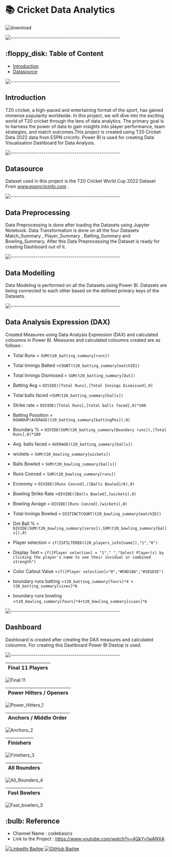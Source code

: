 # 📚 Cricket Data Analytics

![download](https://github.com/NizaafDabir/Cricket_Data_Analytics/assets/110449627/0be05e0b-2d15-4639-ba48-d13cf1b3c8d4)

![-----------------------------------------------------](https://raw.githubusercontent.com/andreasbm/readme/master/assets/lines/rainbow.png)

<h2> :floppy_disk: Table of Content</h2>

  * [Introduction](#Introduction)
  * [Datasource](#datasource)

![-----------------------------------------------------](https://raw.githubusercontent.com/andreasbm/readme/master/assets/lines/rainbow.png)

<h2> Introduction</h2>

T20 cricket, a high-paced and entertaining format of the sport, has gained immense popularity worldwide. In this project, we will dive into the exciting world of T20 cricket through the lens of data analytics. The primary goal is to harness the power of data to gain insights into player performance, team strategies, and match outcomes.This project is created using T20 Cricket Data 2022 data from ESPN cricinfo. Power BI is used for creating Data Visualisation Dashboard for Data Analysis.

![-----------------------------------------------------](https://raw.githubusercontent.com/andreasbm/readme/master/assets/lines/rainbow.png)

<h2> Datasource </h2>

Dataset used in this project is the T20 Cricket World Cup 2022 Dataset From www.espncricinfo.com .

![-----------------------------------------------------](https://raw.githubusercontent.com/andreasbm/readme/master/assets/lines/rainbow.png)

<h2> Data Preprocessing </h2>

Data Preprocessing is done after loading the Datasets using Jupyter Notebook. Data Transformation is done on all the four Datasets Match_Summary , Player_Summary , Batting_Summary and Bowling_Summary. After this Data Preprocessing the Dataset is ready for creating Dashboard out of it.

![-----------------------------------------------------](https://raw.githubusercontent.com/andreasbm/readme/master/assets/lines/rainbow.png)

<h2> Data Modelling </h2>

Data Modeling is performed on all the Datasets using Power BI. Datasets are being connected to each other based on the defined primary keys of the Datasets.

![-----------------------------------------------------](https://raw.githubusercontent.com/andreasbm/readme/master/assets/lines/rainbow.png)

<h2> Data Analysis Expression (DAX) </h2>

Created Measures using Data Analysis Expression (DAX) and calculated coloumns in Power BI. Measures and calculated coloumns created are as follows :

- Total Runs = `SUM(t20_batting_summary[runs])`

- Total Innings Batted =`COUNT(t20_batting_summary[matchID])`

- Total Innings Dismissed = `SUM(t20_batting_summary[Out])`

- Batting Avg = `DIVIDE([Total Runs],[Total Innings Dismissed],0)`

- Total balls faced =`SUM(t20_batting_summary[balls])`

- Strike rate = `DIVIDE([Total Runs],[total balls faced],0)*100`

- Batting Possition = `ROUNDUP(AVERAGE(t20_batting_summary[battingPos]),0)`

- Boundary % = `DIVIDE(SUM(t20_batting_summary[Boundary runs]),[Total Runs],0)*100`

- Avg. balls faced = `AVERAGE(t20_batting_summary[balls])`

- wickets = `SUM(t20_bowling_summary[wickets])`

- Balls Bowled = `SUM(t20_bowling_summary[balls])`

- Runs Conced = `SUM(t20_bowling_summary[runs])`

- Economy = `DIVIDE([Runs Conced],([Balls Bowled]/6),0)`

- Bowling Strike Rate =`DIVIDE([Balls Bowled],[wickets],0)`

- Bowling Avrage = `DIVIDE([Runs Conced],[wickets],0)`

- Total Innings Bowled = `DISTINCTCOUNT(t20_bowling_summary[matchID])`

- Dot Ball % =` DIVIDE(SUM(t20_bowling_summary[zeros]),SUM(t20_bowling_summary[balls]),0)`

- Player selection = `if(ISFILTERED(t20_players_info[name]),"1","0")`

- Display Text = `if([Player selection] = "1"," ","Select Player(s) by clicking the player's name to see their invidual or combined strength")`

- Color Callout Value =`if([Player selection]="0","#E8D166","#1D1D2E")`

- boundary runs batting =`t20_batting_summary[fours]*4 + t20_batting_summary[sixes]*6`

- boundary runs bowling =`t20_bowling_summary[fours]*4+t20_bowling_summary[sixes]*6`

![-----------------------------------------------------](https://raw.githubusercontent.com/andreasbm/readme/master/assets/lines/rainbow.png)

<h2> Dashboard </h2>

Dashboard is created after creating the DAX measures and calculated coloumns. For creating this Dashboard Power BI Destop is used.

![-----------------------------------------------------](https://raw.githubusercontent.com/andreasbm/readme/master/assets/lines/rainbow.png)

| Final 11 Players |
| --------------- |
![Final 11](https://github.com/NizaafDabir/Cricket_Data_Analytics/assets/110449627/34838d2f-283d-4834-88a9-e8f5a583cbf6)

| Power Hitters / Openers |
| --------------- |
![Power_Hitters_1](https://github.com/NizaafDabir/Cricket_Data_Analytics/assets/110449627/b2e6eeab-7e7f-4711-bff9-469f09499873)

| Anchors / Middle Order |
| --------------- |
![Anchors_2](https://github.com/NizaafDabir/Cricket_Data_Analytics/assets/110449627/db61aa6a-4a81-4b75-b8d0-e566787794d3)

| Finishers |
| --------------- |
![Finishers_3](https://github.com/NizaafDabir/Cricket_Data_Analytics/assets/110449627/3dc57f36-28a7-4f11-aa0c-2d278ba1e4c7)

| All Rounders |
| --------------- |
![All_Rounders_4](https://github.com/NizaafDabir/Cricket_Data_Analytics/assets/110449627/8a6fa4aa-25c9-44a7-bace-fdf360ac71cd)

| Fast Bowlers |
| --------------- |
![Fast_bowlers_5](https://github.com/NizaafDabir/Cricket_Data_Analytics/assets/110449627/7cdff3bc-6e4e-4eba-ba7e-0f06babbdccf)

<h2> :bulb: Reference</h2>

* Channel Name : codebasics
* Link to the Project : https://www.youtube.com/watch?v=4QkYy1wANXA

[![LinkedIn Badge](https://img.shields.io/badge/LinkedIn-0077B5?style=for-the-badge&logo=linkedin&logoColor=white)](https://www.linkedin.com/in/nizaaf-dabir-524596203/)
[![GitHub Badge](https://img.shields.io/badge/GitHub-100000?style=for-the-badge&logo=github&logoColor=white)](https://github.com/NizaafDabir)
